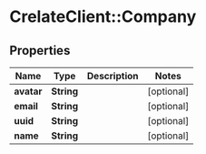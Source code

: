 # CrelateClient::Company

## Properties
Name | Type | Description | Notes
------------ | ------------- | ------------- | -------------
**avatar** | **String** |  | [optional] 
**email** | **String** |  | [optional] 
**uuid** | **String** |  | [optional] 
**name** | **String** |  | [optional] 


